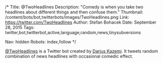 /*
Title: @TwoHeadlines
Description: "Comedy is when you take two headlines about different things and then confuse them."
Thumbnail: /content/bots/bot,twitterbots/images/TwoHeadlines.png
Link: https://twitter.com/TwoHeadlines
Author: Stefan Bohacek
Date: September 28, 2015
Tags: twitter,bot,twitterbot,active,language,random,news,tinysubversions

Nav: hidden
Robots: index,follow
*/

[@TwoHeadlines](https://twitter.com/TwoHeadlines) is a Twitter bot created by [Darius Kazemi](https://twitter.com/tinysubversions). It tweets random combination of news headlines with occasional comedic effect.
